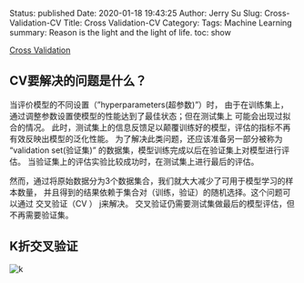 Status: published
Date: 2020-01-18 19:43:25
Author: Jerry Su
Slug: Cross-Validation-CV
Title: Cross Validation-CV
Category: 
Tags: Machine Learning
summary: Reason is the light and the light of life.
toc: show

[Cross Validation](https://sklearn.apachecn.org/docs/0.21.3/30.html)

## CV要解决的问题是什么？

当评价模型的不同设置（”hyperparameters(超参数)”）时， 由于在训练集上，通过调整参数设置使模型的性能达到了最佳状态；但在测试集上 可能会出现过拟合的情况。 此时，测试集上的信息反馈足以颠覆训练好的模型，评估的指标不再有效反映出模型的泛化性能。 为了解决此类问题，还应该准备另一部分被称为 “validation set(验证集)” 的数据集，模型训练完成以后在验证集上对模型进行评估。 当验证集上的评估实验比较成功时，在测试集上进行最后的评估。

然而，通过将原始数据分为3个数据集合，我们就大大减少了可用于模型学习的样本数量， 并且得到的结果依赖于集合对（训练，验证）的随机选择。这个问题可以通过 交叉验证（CV ） j来解决。 交叉验证仍需要测试集做最后的模型评估，但不再需要验证集。

## K折交叉验证

![k](images/grid_search_cross_validation.png)
